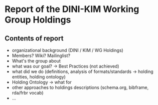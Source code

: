 # Report of the DINI-KIM Working Group Holdings

## Contents of report

* organizational background (DINI / KIM / WG Holdings)
* Members? Wiki? Mailinglist?
* What's the group about
* what was our goal? -> Best Practices (not achieved)
* what did we do (definitions, analysis of formats/standards -> holding entities, holding ontology)
* Holding Ontology -> what for
* other approaches to holdings descriptions (schema.org, bibframe, rda/frbr vocab)
* ... 

